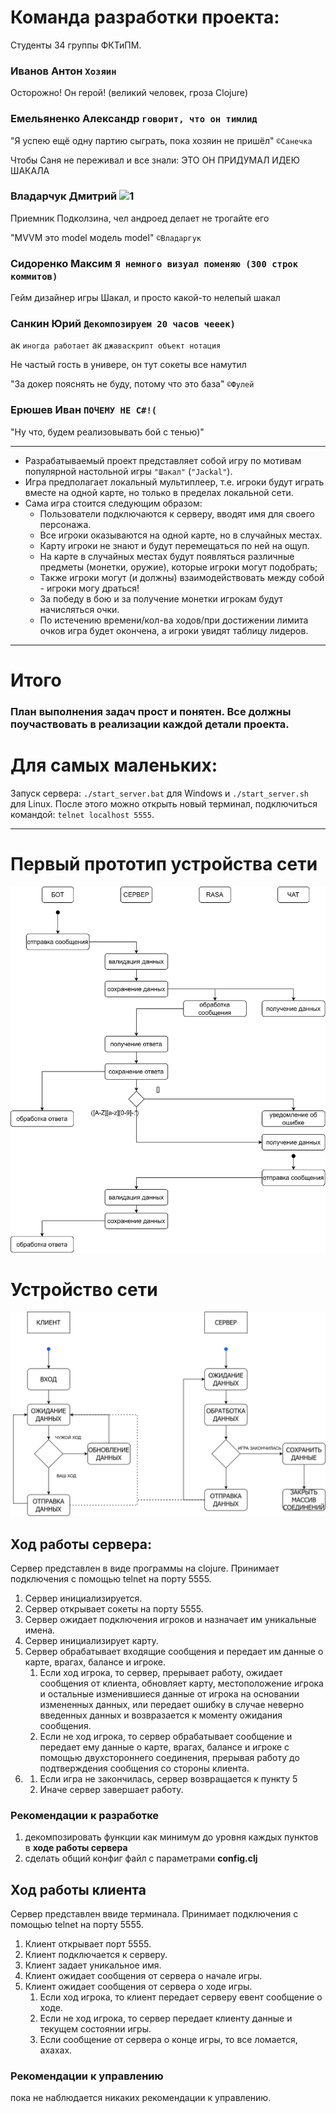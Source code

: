 # Команда разработки проекта:

Студенты 34 группы ФКТиПМ.

### Иванов Антон `Хозяин`

Осторожно! Он герой! (великий человек, гроза Clojure)

### Емельяненко Александр `говорит, что он тимлид`

"Я успею ещё одну партию сыграть, пока хозяин не пришёл"
`©Санечка`

Чтобы Саня не переживал и все знали: ЭТО ОН ПРИДУМАЛ ИДЕЮ ШАКАЛА

### Владарчук Дмитрий ![1](https://img.icons8.com/?size=24&id=17836&format=png)

Приемник Подколзина, чел андроед делает не трогайте его

"MVVM это model модель model"
`©Владаргук`

### Сидоренко Максим `Я немного визуал поменяю (300 строк коммитов)`

Гейм дизайнер игры Шакал, и просто какой-то нелепый шакал

### Санкин Юрий `Декомпозируем 20 часов чееек)`

ак `иногда работает`
ак `джаваскрипт объект нотация`

Не частый гость в универе, он тут сокеты все намутил

"За докер пояснять не буду, потому что это база"
`©Фулей`

### Ерюшев Иван `ПОЧЕМУ НЕ C#!(`

"Ну что, будем реализовывать бой с тенью)"

---

- Разрабатываемый проект представляет собой игру по мотивам популярной настольной игры `"Шакал"` (`"Jackal"`).
- Игра предполагает локальный мультиплеер, т.е. игроки будут играть вместе на одной карте, но только в пределах локальной сети.
- Сама игра стоится следующим образом:
  - Пользователи подключаются к серверу, вводят имя для своего персонажа.
  - Все игроки оказываются на одной карте, но в случайных местах.
  - Карту игроки не знают и будут перемещаться по ней на ощуп.
  - На карте в случайных местах будут появляться различные предметы (монетки, оружие), которые игроки могут подобрать;
  - Также игроки могут (и должны) взаимодействовать между собой - игроки могу драться!
  - За победу в бою и за получение монетки игрокам будут начисляться очки.
  - По истечению времени/кол-ва ходов/при достижении лимита очков игра будет окончена, а игроки увидят таблицу лидеров.

---

# Итого

### План выполнения задач прост и понятен. Все должны поучаствовать в реализации каждой детали проекта.

# Для самых маленьких:

Запуск сервера: `./start_server.bat` для Windows и `./start_server.sh` для Linux.
После этого можно открыть новый терминал, подключиться командой: `telnet localhost 5555`.

---

# Первый прототип устройства сети

![1](https://github.com/LumateDev/Shakal-Game/blob/master/drawio.png)

# Устройство сети

![2](https://github.com/LumateDev/Shakal-Game/blob/master/net-highlevel.png)

## Ход работы сервера:

Сервер представлен в виде программы на clojure. Принимает подключения с помощью telnet на порту 5555.

1. Сервер инициализируется.
2. Сервер открывает сокеты на порту 5555.
3. Сервер ожидает подключения игроков и назначает им уникальные имена.
4. Сервер инициализирует карту.
5. Сервер обрабатывает входящие сообщения и передает им данные о карте, врагах, балансе и игроке.
   1. Если ход игрока, то сервер, прерывает работу, ожидает сообщения от клиента, обновляет карту, местоположение игрока и остальные изменившиеся данные от игрока на основании измененных данных, или передает ошибку в случае неверно введенных данных и возвразается к моменту ожидания сообщения.
   2. Eсли не ход игрока, то сервер обрабатывает сообщение и передает ему данные о карте, врагах, балансе и игроке с помощью двухстороннего соединения, прерывая работу до подтверждения сообщения со стороны клиента.
6. 1. Если игра не закончилась, сервер возвращается к пункту 5
   2. Иначе сервер завершает работу.

### Рекомендации к разработке

1. декомпозировать функции как минимум до уровня каждых пунктов в **ходе работы сервера**
2. сделать общий конфиг файл с параметрами **config.clj**

## Ход работы клиента

Сервер представлен ввиде терминала. Принимает подключения с помощью telnet на порту 5555.

1.  Клиент открывает порт 5555.
2.  Клиент подключается к серверу.
3.  Клиент задает уникальное имя.
4.  Клиент ожидает сообщения от сервера о начале игры.
5.  Клиент ожидает сообщения от сервера о ходе игры.
    1. Если ход игрока, то клиент передает серверу евент сообщение о ходе.
    2. Если не ход игрока, то сервер передает клиенту данные и текущем состоянии игры.
    3. Если сообщение от сервера о конце игры, то все ломается, ахахах.

### Рекомендации к управлению

пока не наблюдается никаких рекомендации к управлению.
